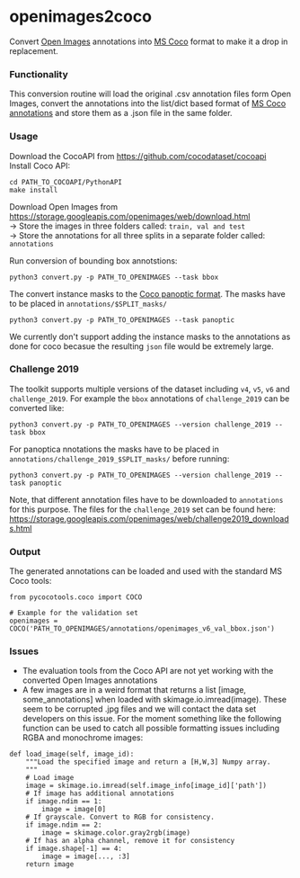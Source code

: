 # openimages2coco
Convert [Open Images](https://storage.googleapis.com/openimages/web/index.html "Open Images Homepage") annotations into [MS Coco](http://cocodataset.org "MS Coco Homepage") format to make it a drop in replacement.

### Functionality

This conversion routine will load the original .csv annotation files form Open Images, convert the annotations into the list/dict based format of [MS Coco annotations](http://cocodataset.org/#format-data) and store them as a .json file in the same folder.

### Usage

Download the CocoAPI from https://github.com/cocodataset/cocoapi \
Install Coco API:
```
cd PATH_TO_COCOAPI/PythonAPI
make install
```

Download Open Images from https://storage.googleapis.com/openimages/web/download.html \
-> Store the images in three folders called: `train, val and test` \
-> Store the annotations for all three splits in a separate folder called: `annotations`

Run conversion of bounding box annotstions:
```
python3 convert.py -p PATH_TO_OPENIMAGES --task bbox
```

The convert instance masks to the [Coco panoptic format](http://cocodataset.org/#panoptic-2019).
The masks have to be placed in `annotations/$SPLIT_masks/`
```
python3 convert.py -p PATH_TO_OPENIMAGES --task panoptic
```

We currently don't support adding the instance masks to the annotations as done for coco becasue the resulting `json` file would be extremely large.


### Challenge 2019

The toolkit supports multiple versions of the dataset including `v4`, `v5`, `v6` and `challenge_2019`.
For example the `bbox` annotations of `challenge_2019` can be converted like:
```
python3 convert.py -p PATH_TO_OPENIMAGES --version challenge_2019 --task bbox
```
For panoptica nnotations the masks have to be placed in `annotations/challenge_2019_$SPLIT_masks/` before running:
```
python3 convert.py -p PATH_TO_OPENIMAGES --version challenge_2019 --task panoptic
```

Note, that different annotation files have to be downloaded to `annotations` for this purpose.
The files for the `challenge_2019` set can be found here: https://storage.googleapis.com/openimages/web/challenge2019_downloads.html

### Output

The generated annotations can be loaded and used with the standard MS Coco tools:
```
from pycocotools.coco import COCO

# Example for the validation set
openimages = COCO('PATH_TO_OPENIMAGES/annotations/openimages_v6_val_bbox.json')
```

### Issues
- The evaluation tools from the Coco API are not yet working with the converted Open Images annotations
- A few images are in a weird format that returns a list [image, some_annotations] when loaded with skimage.io.imread(image). These seem to be corrupted .jpg files and we will contact the data set developers on this issue. For the moment something like the following function can be used to catch all possible formatting issues including RGBA and monochrome images:
```
def load_image(self, image_id):
    """Load the specified image and return a [H,W,3] Numpy array.
    """
    # Load image
    image = skimage.io.imread(self.image_info[image_id]['path'])
    # If image has additional annotations
    if image.ndim == 1:
        image = image[0]
    # If grayscale. Convert to RGB for consistency.
    if image.ndim == 2:
        image = skimage.color.gray2rgb(image)
    # If has an alpha channel, remove it for consistency
    if image.shape[-1] == 4:
        image = image[..., :3]
    return image
```
